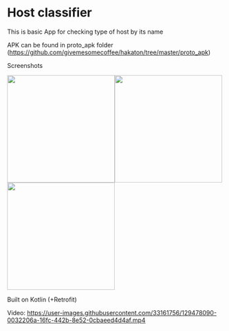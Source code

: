 # Host classifier
This is basic App for checking type of host by its name

APK can be found in proto_apk folder (https://github.com/givemesomecoffee/hakaton/tree/master/proto_apk)

Screenshots

<img src="https://user-images.githubusercontent.com/33161756/129478093-2f5eb536-dab5-4ab2-b4ef-a08068371e13.png" width="250"><img src="https://user-images.githubusercontent.com/33161756/129478094-7a36cecb-15ad-4e98-bd78-82b23cd8e106.png" width="250"><img src="https://user-images.githubusercontent.com/33161756/129478095-f42bd172-2add-488d-862b-87409efa39a2.png" width="250">



Built on Kotlin (+Retrofit)

Video:
https://user-images.githubusercontent.com/33161756/129478090-0032206a-16fc-442b-8e52-0cbaeed4d4af.mp4


